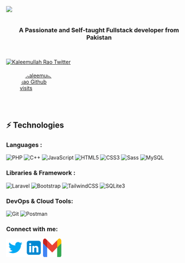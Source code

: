<img align="center" src="https://github.com/Kaleemullah007/portfolio/README%20Header.png"/>

# 

<h3 align="center">A Passionate and Self-taught Fullstack developer from Pakistan</h3>
<br/>
<p align="left">
   <a href="http://twitter.com/Kaleemullah007">
    <img src="https://img.shields.io/badge/follow-%40themahekunnisa?label=Twitter&logo=twitter&style=for-the-badge&color=darkblue" alt="Kaleemullah Rao Twitter"/>
  </a>
  <a href="http://github.com/Kaleemullah007">
    <img src="https://media.licdn.com/dms/image/D4D03AQFkEU3_tTaTeQ/profile-displayphoto-shrink_400_400/0/1703261508781?e=1715212800&v=beta&t=S99wj8Z64YNvFT3vXen8ksUKxLa-K16z3VdEfkrX4SM" alt="Kaleemullah Rao Github visits" style="border-radius: 50% !important;display: flex !important;margin-left: 37px !important;margin-top: 20px !important;width: 100px;height: 100px;max-width: 100%;" />
  </a>

</p>

## ⚡ Technologies

### Languages :

![PHP](https://img.shields.io/badge/-php-purple?style=for-the-badge&logo=PHP&logoColor=white)
![C++](https://img.shields.io/badge/-C++-00599C?style=for-the-badge&logo=C++)
![JavaScript](https://img.shields.io/badge/-JavaScript-EDD718?style=for-the-badge&logo=javascript&logoColor=white)
![HTML5](https://img.shields.io/badge/-HTML5-DD4B25?style=for-the-badge&logo=html5&logoColor=white)
![CSS3](https://img.shields.io/badge/-CSS3-3595CF?style=for-the-badge&logo=css3&logoColor=white)
![Sass](https://img.shields.io/badge/-sass-C76494?style=for-the-badge&logo=sass&logoColor=white)
![MySQL](https://img.shields.io/badge/-MySQL-EA8C10?style=for-the-badge&logo=mysql&logoColor=white)

### Libraries & Framework :
![Laravel](https://img.shields.io/badge/-Laravel-563D7C?style=for-the-badge&logo=Laravel&logoColor=white)
![Bootstrap](https://img.shields.io/badge/-Bootstrap-563D7C?style=for-the-badge&logo=bootstrap&logoColor=white)
![TailwindCSS](https://img.shields.io/badge/-TailwindCSS-darkblue?style=for-the-badge&logo=TailwindCSS&logoColor=white)
![SQLite3](https://img.shields.io/badge/-SQLite3-87D5F1.svg?style=for-the-badge&logo=sqlite&logoColor=white)

### DevOps & Cloud Tools:

![Git](https://img.shields.io/badge/-Git-gray?style=for-the-badge&logo=git&logoColor=white)
![Postman](https://img.shields.io/badge/Postman-FF6C37?style=for-the-badge&logo=postman&logoColor=white)

<p align="center">
	<h3 align="left">Connect with me:</h3>
	<p align="center" width="48%">
		<a href="https://twitter.com/RKaleemullah007" target="blank"><img align="left" src="https://github.com/MahekUnnisa/MahekUnnisa/blob/main/icons8-twitter.svg" alt="Kaleemullah" height="50" width="50" /></a>
		<a href="https://www.linkedin.com/in/kaleemullahdev" target="blank"><img align="left" src="https://github.com/MahekUnnisa/MahekUnnisa/blob/main/icons8-linkedin.svg" alt="Kaleemullah" height="50" width="50" /></a>
		<a href="mailto: kaleemullahdev@gmail.com" target="blank"><img align="left" src="https://github.com/MahekUnnisa/MahekUnnisa/blob/main/Gmail_Logo.svg" alt="Kaleemullah" height="50" width="50" /></a>
	</p>
</p>
